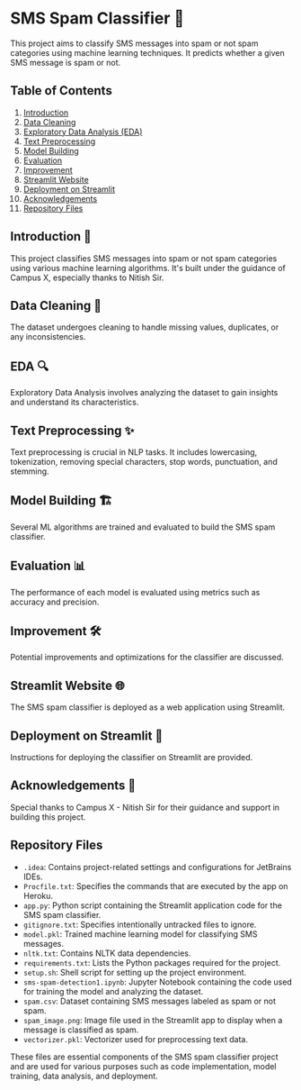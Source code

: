 # SMS Spam Classifier 📱

This project aims to classify SMS messages into spam or not spam categories using machine learning techniques. It predicts whether a given SMS message is spam or not.

## Table of Contents
1. [Introduction](#introduction)
2. [Data Cleaning](#data-cleaning)
3. [Exploratory Data Analysis (EDA)](#eda)
4. [Text Preprocessing](#text-preprocessing)
5. [Model Building](#model-building)
6. [Evaluation](#evaluation)
7. [Improvement](#improvement)
8. [Streamlit Website](#streamlit-website)
9. [Deployment on Streamlit](#deployment-on-streamlit)
10. [Acknowledgements](#acknowledgements)
11. [Repository Files](#repository-files)

## Introduction 🚀

This project classifies SMS messages into spam or not spam categories using various machine learning algorithms. It's built under the guidance of Campus X, especially thanks to Nitish Sir.

## Data Cleaning 🧹

The dataset undergoes cleaning to handle missing values, duplicates, or any inconsistencies.

## EDA 🔍

Exploratory Data Analysis involves analyzing the dataset to gain insights and understand its characteristics.

## Text Preprocessing ✨

Text preprocessing is crucial in NLP tasks. It includes lowercasing, tokenization, removing special characters, stop words, punctuation, and stemming.

## Model Building 🏗️

Several ML algorithms are trained and evaluated to build the SMS spam classifier.

## Evaluation 📊

The performance of each model is evaluated using metrics such as accuracy and precision.

## Improvement 🛠️

Potential improvements and optimizations for the classifier are discussed.

## Streamlit Website 🌐

The SMS spam classifier is deployed as a web application using Streamlit.

## Deployment on Streamlit 🚀

Instructions for deploying the classifier on Streamlit are provided.

## Acknowledgements 🙏

Special thanks to Campus X - Nitish Sir for their guidance and support in building this project.

## Repository Files

- `.idea`: Contains project-related settings and configurations for JetBrains IDEs.
- `Procfile.txt`: Specifies the commands that are executed by the app on Heroku.
- `app.py`: Python script containing the Streamlit application code for the SMS spam classifier.
- `gitignore.txt`: Specifies intentionally untracked files to ignore.
- `model.pkl`: Trained machine learning model for classifying SMS messages.
- `nltk.txt`: Contains NLTK data dependencies.
- `requirements.txt`: Lists the Python packages required for the project.
- `setup.sh`: Shell script for setting up the project environment.
- `sms-spam-detection1.ipynb`: Jupyter Notebook containing the code used for training the model and analyzing the dataset.
- `spam.csv`: Dataset containing SMS messages labeled as spam or not spam.
- `spam_image.png`: Image file used in the Streamlit app to display when a message is classified as spam.
- `vectorizer.pkl`: Vectorizer used for preprocessing text data.

These files are essential components of the SMS spam classifier project and are used for various purposes such as code implementation, model training, data analysis, and deployment.
